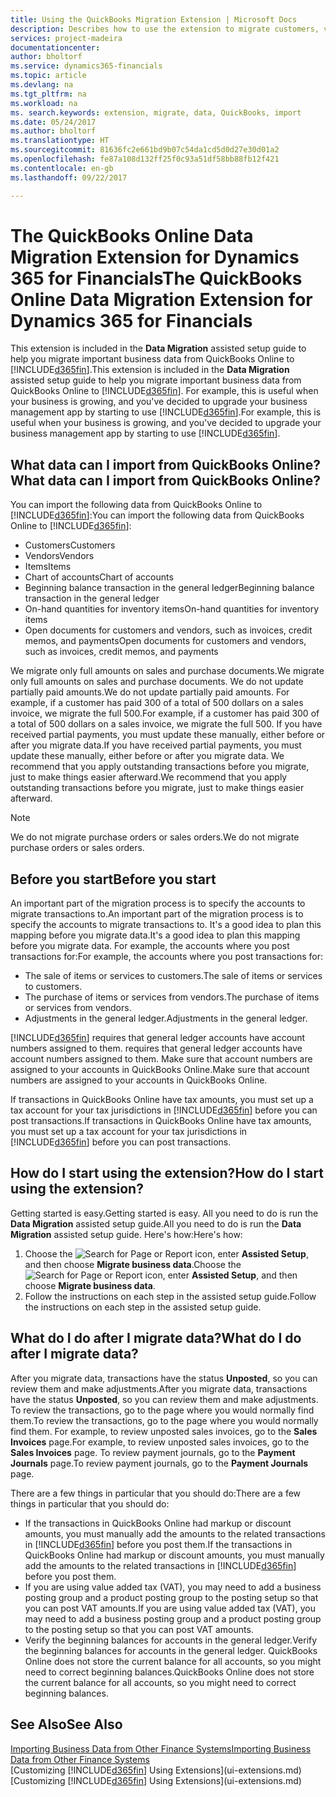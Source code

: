 ```yaml
---
title: Using the QuickBooks Migration Extension | Microsoft Docs
description: Describes how to use the extension to migrate customers, vendors, items, and accounts from QuickBooks Online to Financials.
services: project-madeira
documentationcenter: 
author: bholtorf
ms.service: dynamics365-financials
ms.topic: article
ms.devlang: na
ms.tgt_pltfrm: na
ms.workload: na
ms. search.keywords: extension, migrate, data, QuickBooks, import
ms.date: 05/24/2017
ms.author: bholtorf
ms.translationtype: HT
ms.sourcegitcommit: 81636fc2e661bd9b07c54da1cd5d0d27e30d01a2
ms.openlocfilehash: fe87a108d132ff25f0c93a51df58bb88fb12f421
ms.contentlocale: en-gb
ms.lasthandoff: 09/22/2017

---
```


# <a name="the-quickbooks-online-data-migration-extension-for-dynamics-365-for-financials"></a><span data-ttu-id="5cf73-103">The QuickBooks Online Data Migration Extension for Dynamics 365 for Financials</span><span class="sxs-lookup"><span data-stu-id="5cf73-103">The QuickBooks Online Data Migration Extension for Dynamics 365 for Financials</span></span>
<span data-ttu-id="5cf73-104">This extension is included in the **Data Migration** assisted setup guide to help you migrate important business data from QuickBooks Online to [!INCLUDE[d365fin](includes/d365fin_md.md)].</span><span class="sxs-lookup"><span data-stu-id="5cf73-104">This extension is included in the **Data Migration** assisted setup guide to help you migrate important business data from QuickBooks Online to [!INCLUDE[d365fin](includes/d365fin_md.md)].</span></span> <span data-ttu-id="5cf73-105">For example, this is useful when your business is growing, and you've decided to upgrade your business management app by starting to use [!INCLUDE[d365fin](includes/d365fin_md.md)].</span><span class="sxs-lookup"><span data-stu-id="5cf73-105">For example, this is useful when your business is growing, and you've decided to upgrade your business management app by starting to use [!INCLUDE[d365fin](includes/d365fin_md.md)].</span></span>

## <a name="what-data-can-i-import-from-quickbooks-online"></a><span data-ttu-id="5cf73-106">What data can I import from QuickBooks Online?</span><span class="sxs-lookup"><span data-stu-id="5cf73-106">What data can I import from QuickBooks Online?</span></span>
<span data-ttu-id="5cf73-107">You can import the following data from QuickBooks Online to [!INCLUDE[d365fin](includes/d365fin_md.md)]:</span><span class="sxs-lookup"><span data-stu-id="5cf73-107">You can import the following data from QuickBooks Online to [!INCLUDE[d365fin](includes/d365fin_md.md)]:</span></span>  

* <span data-ttu-id="5cf73-108">Customers</span><span class="sxs-lookup"><span data-stu-id="5cf73-108">Customers</span></span>
* <span data-ttu-id="5cf73-109">Vendors</span><span class="sxs-lookup"><span data-stu-id="5cf73-109">Vendors</span></span>
* <span data-ttu-id="5cf73-110">Items</span><span class="sxs-lookup"><span data-stu-id="5cf73-110">Items</span></span>
* <span data-ttu-id="5cf73-111">Chart of accounts</span><span class="sxs-lookup"><span data-stu-id="5cf73-111">Chart of accounts</span></span> 
* <span data-ttu-id="5cf73-112">Beginning balance transaction in the general ledger</span><span class="sxs-lookup"><span data-stu-id="5cf73-112">Beginning balance transaction in the general ledger</span></span>
* <span data-ttu-id="5cf73-113">On-hand quantities for inventory items</span><span class="sxs-lookup"><span data-stu-id="5cf73-113">On-hand quantities for inventory items</span></span>
* <span data-ttu-id="5cf73-114">Open documents for customers and vendors, such as invoices, credit memos, and payments</span><span class="sxs-lookup"><span data-stu-id="5cf73-114">Open documents for customers and vendors, such as invoices, credit memos, and payments</span></span>

<span data-ttu-id="5cf73-115">We migrate only full amounts on sales and purchase documents.</span><span class="sxs-lookup"><span data-stu-id="5cf73-115">We migrate only full amounts on sales and purchase documents.</span></span> <span data-ttu-id="5cf73-116">We do not update partially paid amounts.</span><span class="sxs-lookup"><span data-stu-id="5cf73-116">We do not update partially paid amounts.</span></span> <span data-ttu-id="5cf73-117">For example, if a customer has paid 300 of a total of 500 dollars on a sales invoice, we migrate the full 500.</span><span class="sxs-lookup"><span data-stu-id="5cf73-117">For example, if a customer has paid 300 of a total of 500 dollars on a sales invoice, we migrate the full 500.</span></span> <span data-ttu-id="5cf73-118">If you have received partial payments, you must update these manually, either before or after you migrate data.</span><span class="sxs-lookup"><span data-stu-id="5cf73-118">If you have received partial payments, you must update these manually, either before or after you migrate data.</span></span> <span data-ttu-id="5cf73-119">We recommend that you apply outstanding transactions before you migrate, just to make things easier afterward.</span><span class="sxs-lookup"><span data-stu-id="5cf73-119">We recommend that you apply outstanding transactions before you migrate, just to make things easier afterward.</span></span>

> [!NOTE]  
>   <span data-ttu-id="5cf73-120">We do not migrate purchase orders or sales orders.</span><span class="sxs-lookup"><span data-stu-id="5cf73-120">We do not migrate purchase orders or sales orders.</span></span>

## <a name="before-you-start"></a><span data-ttu-id="5cf73-121">Before you start</span><span class="sxs-lookup"><span data-stu-id="5cf73-121">Before you start</span></span>
<span data-ttu-id="5cf73-122">An important part of the migration process is to specify the accounts to migrate transactions to.</span><span class="sxs-lookup"><span data-stu-id="5cf73-122">An important part of the migration process is to specify the accounts to migrate transactions to.</span></span> <span data-ttu-id="5cf73-123">It's a good idea to plan this mapping before you migrate data.</span><span class="sxs-lookup"><span data-stu-id="5cf73-123">It's a good idea to plan this mapping before you migrate data.</span></span> <span data-ttu-id="5cf73-124">For example, the accounts where you post transactions for:</span><span class="sxs-lookup"><span data-stu-id="5cf73-124">For example, the accounts where you post transactions for:</span></span>  
  
* <span data-ttu-id="5cf73-125">The sale of items or services to customers.</span><span class="sxs-lookup"><span data-stu-id="5cf73-125">The sale of items or services to customers.</span></span>
* <span data-ttu-id="5cf73-126">The purchase of items or services from vendors.</span><span class="sxs-lookup"><span data-stu-id="5cf73-126">The purchase of items or services from vendors.</span></span>  
* <span data-ttu-id="5cf73-127">Adjustments in the general ledger.</span><span class="sxs-lookup"><span data-stu-id="5cf73-127">Adjustments in the general ledger.</span></span>  

[!INCLUDE[d365fin](includes/d365fin_md.md)]<span data-ttu-id="5cf73-128"> requires that general ledger accounts have account numbers assigned to them.</span><span class="sxs-lookup"><span data-stu-id="5cf73-128"> requires that general ledger accounts have account numbers assigned to them.</span></span> <span data-ttu-id="5cf73-129">Make sure that account numbers are assigned to your accounts in QuickBooks Online.</span><span class="sxs-lookup"><span data-stu-id="5cf73-129">Make sure that account numbers are assigned to your accounts in QuickBooks Online.</span></span>

<span data-ttu-id="5cf73-130">If transactions in QuickBooks Online have tax amounts, you must set up a tax account for your tax jurisdictions in [!INCLUDE[d365fin](includes/d365fin_md.md)] before you can post transactions.</span><span class="sxs-lookup"><span data-stu-id="5cf73-130">If transactions in QuickBooks Online have tax amounts, you must set up a tax account for your tax jurisdictions in [!INCLUDE[d365fin](includes/d365fin_md.md)] before you can post transactions.</span></span>

## <a name="how-do-i-start-using-the-extension"></a><span data-ttu-id="5cf73-131">How do I start using the extension?</span><span class="sxs-lookup"><span data-stu-id="5cf73-131">How do I start using the extension?</span></span>
<span data-ttu-id="5cf73-132">Getting started is easy.</span><span class="sxs-lookup"><span data-stu-id="5cf73-132">Getting started is easy.</span></span> <span data-ttu-id="5cf73-133">All you need to do is run the **Data Migration** assisted setup guide.</span><span class="sxs-lookup"><span data-stu-id="5cf73-133">All you need to do is run the **Data Migration** assisted setup guide.</span></span> <span data-ttu-id="5cf73-134">Here's how:</span><span class="sxs-lookup"><span data-stu-id="5cf73-134">Here's how:</span></span>

1. <span data-ttu-id="5cf73-135">Choose the ![Search for Page or Report](media/ui-search/search_small.png "Search for Page or Report icon") icon, enter **Assisted Setup**, and then choose **Migrate business data**.</span><span class="sxs-lookup"><span data-stu-id="5cf73-135">Choose the ![Search for Page or Report](media/ui-search/search_small.png "Search for Page or Report icon") icon, enter **Assisted Setup**, and then choose **Migrate business data**.</span></span>
2. <span data-ttu-id="5cf73-136">Follow the instructions on each step in the assisted setup guide.</span><span class="sxs-lookup"><span data-stu-id="5cf73-136">Follow the instructions on each step in the assisted setup guide.</span></span>

## <a name="what-do-i-do-after-i-migrate-data"></a><span data-ttu-id="5cf73-137">What do I do after I migrate data?</span><span class="sxs-lookup"><span data-stu-id="5cf73-137">What do I do after I migrate data?</span></span>
<span data-ttu-id="5cf73-138">After you migrate data, transactions have the status **Unposted**, so you can review them and make adjustments.</span><span class="sxs-lookup"><span data-stu-id="5cf73-138">After you migrate data, transactions have the status **Unposted**, so you can review them and make adjustments.</span></span> <span data-ttu-id="5cf73-139">To review the transactions, go to the page where you would normally find them.</span><span class="sxs-lookup"><span data-stu-id="5cf73-139">To review the transactions, go to the page where you would normally find them.</span></span> <span data-ttu-id="5cf73-140">For example, to review unposted sales invoices, go to the **Sales Invoices** page.</span><span class="sxs-lookup"><span data-stu-id="5cf73-140">For example, to review unposted sales invoices, go to the **Sales Invoices** page.</span></span> <span data-ttu-id="5cf73-141">To review payment journals, go to the **Payment Journals** page.</span><span class="sxs-lookup"><span data-stu-id="5cf73-141">To review payment journals, go to the **Payment Journals** page.</span></span>   

<span data-ttu-id="5cf73-142">There are a few things in particular that you should do:</span><span class="sxs-lookup"><span data-stu-id="5cf73-142">There are a few things in particular that you should do:</span></span>

* <span data-ttu-id="5cf73-143">If the transactions in QuickBooks Online had markup or discount amounts, you must manually add the amounts to the related transactions in [!INCLUDE[d365fin](includes/d365fin_md.md)] before you post them.</span><span class="sxs-lookup"><span data-stu-id="5cf73-143">If the transactions in QuickBooks Online had markup or discount amounts, you must manually add the amounts to the related transactions in [!INCLUDE[d365fin](includes/d365fin_md.md)] before you post them.</span></span>
* <span data-ttu-id="5cf73-144">If you are using value added tax (VAT), you may need to add a business posting group and a product posting group to the posting setup so that you can post VAT amounts.</span><span class="sxs-lookup"><span data-stu-id="5cf73-144">If you are using value added tax (VAT), you may need to add a business posting group and a product posting group to the posting setup so that you can post VAT amounts.</span></span>
* <span data-ttu-id="5cf73-145">Verify the beginning balances for accounts in the general ledger.</span><span class="sxs-lookup"><span data-stu-id="5cf73-145">Verify the beginning balances for accounts in the general ledger.</span></span> <span data-ttu-id="5cf73-146">QuickBooks Online does not store the current balance for all accounts, so you might need to correct beginning balances.</span><span class="sxs-lookup"><span data-stu-id="5cf73-146">QuickBooks Online does not store the current balance for all accounts, so you might need to correct beginning balances.</span></span>

## <a name="see-also"></a><span data-ttu-id="5cf73-147">See Also</span><span class="sxs-lookup"><span data-stu-id="5cf73-147">See Also</span></span>
[<span data-ttu-id="5cf73-148">Importing Business Data from Other Finance Systems</span><span class="sxs-lookup"><span data-stu-id="5cf73-148">Importing Business Data from Other Finance Systems</span></span>](upload-data.md)  
<span data-ttu-id="5cf73-149">[Customizing [!INCLUDE[d365fin](includes/d365fin_md.md)] Using Extensions](ui-extensions.md)</span><span class="sxs-lookup"><span data-stu-id="5cf73-149">[Customizing [!INCLUDE[d365fin](includes/d365fin_md.md)] Using Extensions](ui-extensions.md)</span></span>  

